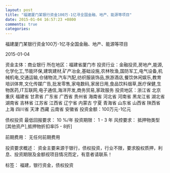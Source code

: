 ```yaml
---
layout: post
title: "福建厦门某银行资金100万-1亿寻全国金融、地产、能源等项目"
date: 2015-01-04 16:57:23 +0800
comments: true
categories: 
---
```

福建厦门某银行资金100万-1亿寻全国金融、地产、能源等项目



2015-01-04

资金主体：商业银行
所在地区：福建省厦门市
投资行业：金融投资,房地产,能源,化学化工,节能环保,建筑建材,矿产冶金,基础设施,农林牧渔,国防军工,电气设备,机械机电,交通运输,仓储物流,汽车汽配,纺织服装饰品,旅游酒店,餐饮休闲娱乐,教育培训体育,文化传媒广告,批发零售,家电数码,家居日用,食品饮料烟草,医疗保健,生物医药,IT互联网,电子通信,海洋开发,商务贸易,家政服务
投资地区：浙江省 北京 重庆 福建省 甘肃省 广东省 广西省 贵州省 海南省 河北省 河南省 黑龙江省 湖北省 湖南省 吉林省 江苏省 江西省 辽宁省 内蒙古 宁夏 青海省 山东省 山西省 陕西省 上海 四川省 天津 西藏 云南省 安徽省
投资金额：100万元-1亿元

债权投资
最低回报要求：
                            10 %/年
                                                                                投资期限：
                            1 - 3 年
                                                                                                                                        风控要求：
                            抵押物类型[其他资产],抵押物折扣率[5 - 8折]

前期费用：
无任何前期费用

投资要求概述：
资金主要来源于银行，债权投资，行业不限，要求股权质押，利息、投资期限及金额视项目情况而定，有意者请联系！

标签：
福建，银行资金，债权投资

